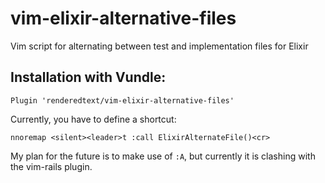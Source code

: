# vim-elixir-alternative-files

Vim script for alternating between test and implementation files for Elixir

## Installation with Vundle:

```
Plugin 'renderedtext/vim-elixir-alternative-files'
```

Currently, you have to define a shortcut:

```
nnoremap <silent><leader>t :call ElixirAlternateFile()<cr>
```

My plan for the future is to make use of `:A`, but currently it is clashing with
the vim-rails plugin.
